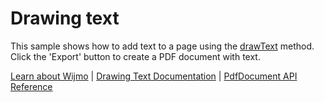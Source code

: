 Drawing text
============

This sample shows how to add text to a page using the [drawText](https://www.grapecity.com/wijmo/api/classes/wijmo_pdf.pdfdocument.html#drawtext) method. Click the 'Export' button to create a PDF document with text.

[Learn about Wijmo](https://www.grapecity.com/wijmo) | [Drawing Text Documentation](https://www.grapecity.com/wijmo/docs/Topics/PDF/Drawing-Text) | [PdfDocument API Reference](https://www.grapecity.com/wijmo/api/classes/wijmo_pdf.pdfdocument.html)